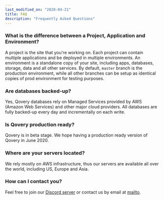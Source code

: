 ```yaml
---
last_modified_on: "2020-04-21"
title: FAQ
description: "Frequently Asked Questions"
---
```

### What is the difference between a Project,  Application and Environment?

A project is the site that you're working on. Each project can contain multiple applications and be deployed in multiple environments.
An environment is a standalone copy of your site, including apps, databases, storage, data and all other services. By default, `master` branch is the production environment, while all other branches can be setup as identical copies of prod environment for testing purposes. 

### Are databases backed-up?

Yes, Qovery databases rely on Managed Services provided by AWS (Amazon Web Services) and other major cloud providers. All databases are fully backed-up every day and incrementally on each write.

### Is Qovery production ready?
Qovery is in beta stage. We hope having a production ready version of Qovery in June 2020.

### Where are your servers located?
We rely mostly on AWS infrastructure, thus our servers are available all over the world, including US, Europe and Asia.

### How can I contact you?
Feel free to join our [Discord server][urls.qovery_chat] or contact us by email at [mailto](hello@qovery.com.).


[urls.qovery_chat]: https://discord.qovery.com
